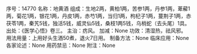 序号：14770
名称：地黄酒
组成：生地2两，黄柏1两，苦参1两，丹参1两，萆薢1两，菊花1两，银花1两，丹皮1两，赤芍1两，当归1两，枸杞子1两，蔓荆子1两，赤茯苓1两，秦艽5钱，独活5钱，威灵仙5钱，桑枝1两5钱，乌梢蛇（去头尾）1具。
出处：《医学心悟》卷三。
主治：疠风。
加减：None
功效：清湿热，祛风邪。
用法用量：上用好头生酒50煮，退火7日用。
制备方法：None
临床应用：None
各家论述：None
用药禁忌：None
附注：None

